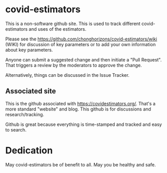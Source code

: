 # covid-estimators
This is a non-software github site. This is used to track different covid-estimators and uses of the estimators.

Please see the https://github.com/chonghorizons/covid-estimators/wiki (WIKI) for discussion of key parameters or to add your own information about key parameters.


Anyone can submit a suggested change and then initiate a "Pull Request". That triggers a review by the moderators to approve the change.

Alternatively, things can be discussed in the Issue Tracker.

## Associated site
This is the github associated with https://covidestimators.org/. That's a more standard "website" and blog. This github is for discussions and research/tracking.

Github is great because everything is time-stamped and tracked and easy to search.


# Dedication
May covid-estimators be of benefit to all. May you be healthy and safe. 
